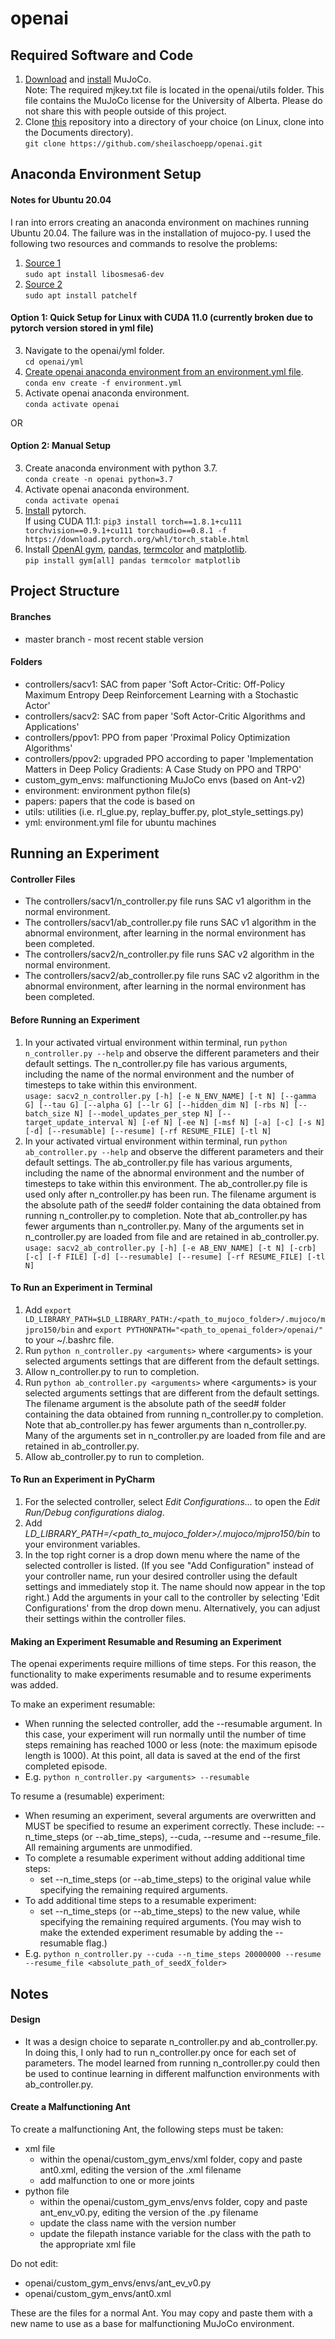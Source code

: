 # openai

## Required Software and Code

1. [Download](https://mujoco.org/) and [install](https://github.com/openai/mujoco-py#install-mujoco) MuJoCo.  
Note: The required mjkey.txt file is located in the openai/utils folder.  This file contains the MuJoCo license for the University of Alberta.  Please do not share this with people outside of this project.
2. Clone [this](https://github.com/sheilaschoepp/openai.git) repository into a directory of your choice (on Linux, clone into the Documents directory).\
`git clone https://github.com/sheilaschoepp/openai.git`

## Anaconda Environment Setup

#### Notes for Ubuntu 20.04

I ran into errors creating an anaconda environment on machines running Ubuntu 20.04.  The failure was in the installation of mujoco-py.  I used the following two resources and commands to resolve the problems:
1. [Source 1](https://github.com/openai/mujoco-py/issues/297) \
`sudo apt install libosmesa6-dev`
2. [Source 2](https://github.com/openai/mujoco-py/issues/147) \
`sudo apt install patchelf`

#### Option 1: Quick Setup for Linux with CUDA 11.0 (currently broken due to pytorch version stored in yml file)
3. Navigate to the openai/yml folder.\
`cd openai/yml`
4. [Create openai anaconda environment from an environment.yml file](https://docs.conda.io/projects/conda/en/latest/user-guide/tasks/manage-environments.html#creating-an-environment-from-an-environment-yml-file). \
`conda env create -f environment.yml`
5. Activate openai anaconda environment.\
`conda activate openai`

OR

#### Option 2: Manual Setup
3. Create anaconda environment with python 3.7.\
`conda create -n openai python=3.7`
4. Activate openai anaconda environment.\
`conda activate openai`
5. [Install](https://pytorch.org/get-started/) pytorch.\
If using CUDA 11.1: `pip3 install torch==1.8.1+cu111 torchvision==0.9.1+cu111 torchaudio==0.8.1 -f https://download.pytorch.org/whl/torch_stable.html`
6. Install [OpenAI gym](https://gym.openai.com/docs/), [pandas](https://pandas.pydata.org/), [termcolor](https://pypi.org/project/termcolor/) and [matplotlib](https://matplotlib.org/). \
`pip install gym[all] pandas termcolor matplotlib`

## Project Structure

#### Branches

* master branch - most recent stable version

#### Folders

* controllers/sacv1: SAC from paper 'Soft Actor-Critic: Off-Policy Maximum Entropy Deep Reinforcement Learning with a Stochastic Actor'
* controllers/sacv2: SAC from paper 'Soft Actor-Critic Algorithms and Applications'
* controllers/ppov1: PPO from paper 'Proximal Policy Optimization Algorithms'
* controllers/ppov2: upgraded PPO according to paper 'Implementation Matters in Deep Policy Gradients: A Case Study on PPO and TRPO'
* custom_gym_envs: malfunctioning MuJoCo envs (based on Ant-v2)
* environment: environment python file(s)
* papers: papers that the code is based on
* utils: utilities (i.e. rl_glue.py, replay_buffer.py, plot_style_settings.py)
* yml: environment.yml file for ubuntu machines

## Running an Experiment

#### Controller Files

* The controllers/sacv1/n_controller.py file runs SAC v1 algorithm in the normal environment.
* The controllers/sacv1/ab_controller.py file runs SAC v1 algorithm in the abnormal environment, after learning in the normal environment has been completed.
* The controllers/sacv2/n_controller.py file runs SAC v2 algorithm in the normal environment.
* The controllers/sacv2/ab_controller.py file runs SAC v2 algorithm in the abnormal environment, after learning in the normal environment has been completed.

#### Before Running an Experiment

1. In your activated virtual environment within terminal, run `python n_controller.py --help` and observe the different parameters and their default settings.  The n_controller.py file has various arguments, including the name of the normal environment and the number of timesteps to take within this environment.\
`usage: sacv2_n_controller.py [-h] [-e N_ENV_NAME] [-t N] [--gamma G] [--tau G]
                             [--alpha G] [--lr G] [--hidden_dim N] [-rbs N]
                             [--batch_size N] [--model_updates_per_step N]
                             [--target_update_interval N] [-ef N] [-ee N]
                             [-msf N] [-a] [-c] [-s N] [-d] [--resumable]
                             [--resume] [-rf RESUME_FILE] [-tl N]`
2. In your activated virtual environment within terminal, run `python ab_controller.py --help` and observe the different parameters and their default settings.  The ab_controller.py file has various arguments, including the name of the abnormal environment and the number of timesteps to take within this environment.  The ab_controller.py file is used only after n_controller.py has been run.  The filename argument is the absolute path of the seed# folder containing the data obtained from running n_controller.py to completion.  Note that ab_controller.py has fewer arguments than n_controller.py.  Many of the arguments set in n_controller.py are loaded from file and are retained in ab_controller.py.\
`usage: sacv2_ab_controller.py [-h] [-e AB_ENV_NAME] [-t N] [-crb] [-c]
                              [-f FILE] [-d] [--resumable] [--resume]
                              [-rf RESUME_FILE] [-tl N]`

#### To Run an Experiment in Terminal

1. Add `export LD_LIBRARY_PATH=$LD_LIBRARY_PATH:/<path_to_mujoco_folder>/.mujoco/mjpro150/bin` and
`export PYTHONPATH="<path_to_openai_folder>/openai/"` to your ~/.bashrc file.
2. Run `python n_controller.py <arguments>` where \<arguments\> is your selected arguments settings that are different from the default settings.
3. Allow n_controller.py to run to completion.
4. Run `python ab_controller.py <arguments>` where \<arguments\> is your selected arguments settings that are different from the default settings.  The filename argument is the absolute path of the seed# folder containing the data obtained from running n_controller.py to completion.  Note that ab_controller.py has fewer arguments than n_controller.py.  Many of the arguments set in n_controller.py are loaded from file and are retained in ab_controller.py.
5. Allow ab_controller.py to run to completion.

#### To Run an Experiment in PyCharm

1. For the selected controller, select *Edit Configurations...* to open the *Edit Run/Debug configurations dialog*.
2. Add *LD_LIBRARY_PATH=/<path_to_mujoco_folder>/.mujoco/mjpro150/bin* to your environment variables.
3. In the top right corner is a drop down menu where the name of the selected controller is listed.  (If you see "Add Configuration" instead of your controller name, run your desired controller using the default settings and immediately stop it.  The name should now appear in the top right.)  Add the arguments in your call to the controller by selecting 'Edit Configurations' from the drop down menu.  Alternatively, you can adjust their settings within the controller files.

#### Making an Experiment Resumable and Resuming an Experiment

The openai experiments require millions of time steps.  For this reason, the functionality to make experiments resumable and to resume experiments was added.

To make an experiment resumable:
* When running the selected controller, add the --resumable argument.  In this case, your experiment will run normally until the number of time steps remaining has reached 1000 or less (note: the maximum episode length is 1000).  At this point, all data is saved at the end of the first completed episode.
* E.g. `python n_controller.py <arguments> --resumable`

To resume a (resumable) experiment:
* When resuming an experiment, several arguments are overwritten and MUST be specified to resume an experiment correctly.  These include: --n_time_steps (or --ab_time_steps), --cuda, --resume and --resume_file.  All remaining arguments are unmodified.
* To complete a resumable experiment without adding additional time steps:
    * set --n_time_steps (or --ab_time_steps) to the original value while specifying the remaining required arguments.
* To add additional time steps to a resumable experiment:
    * set --n_time_steps (or --ab_time_steps) to the new value, while specifying the remaining required arguments.  (You may wish to make the extended experiment resumable by adding the --resumable flag.)
* E.g. `python n_controller.py --cuda --n_time_steps 20000000 --resume --resume_file <absolute_path_of_seedX_folder>`

## Notes

#### Design

* It was a design choice to separate n_controller.py and ab_controller.py.  In doing this, I only had to run n_controller.py once for each set of parameters.  The model learned from running n_controller.py could then be used to continue learning in different malfunction environments with ab_controller.py.

#### Create a Malfunctioning Ant

To create a malfunctioning Ant, the following steps must be taken:
* xml file
    * within the openai/custom_gym_envs/xml folder, copy and paste ant0.xml, editing the version of the .xml filename
    * add malfunction to one or more joints
* python file
    * within the openai/custom_gym_envs/envs folder, copy and paste ant_env_v0.py, editing the version of the .py filename
    * update the class name with the version number
    * update the filepath instance variable for the class with the path to the appropriate xml file
    
Do not edit:
* openai/custom_gym_envs/envs/ant_ev_v0.py
* openai/custom_gym_envs/ant0.xml

These are the files for a normal Ant.  You may copy and paste them with a new name to use as a base for malfunctioning MuJoCo environment.
